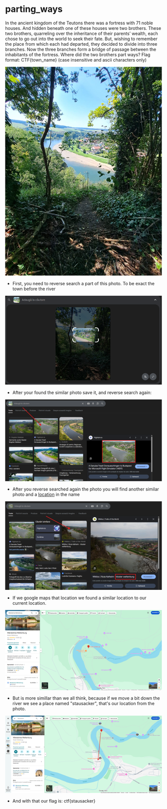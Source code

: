 # parting_ways

In the ancient kingdom of the Teutons there was a fortress with 71 noble houses. And hidden beneath one of these houses were two brothers. These two brothers, quarreling over the inheritance of their parents’ wealth, each chose to go out into the world to seek their fate. But, wishing to remember the place from which each had departed, they decided to divide into three branches. Now the three branches form a bridge of passage between the inhabitants of the fortress. Where did the two brothers part ways? Flag format: CTF{town_name} (case insensitive and ascii characters only)

![attached_image](https://github.com/TedyonGit/AC-UPT-ControluDeCalitate-WriteUps/blob/main/parting_ways/image.jpg)

- First, you need to reverse search a part of this photo. To be exact the town before the river

![image_search](https://github.com/TedyonGit/AC-UPT-ControluDeCalitate-WriteUps/blob/main/parting_ways/image_search.png)

- After your found the similar photo save it, and reverse search again:

![savephoto](https://github.com/TedyonGit/AC-UPT-ControluDeCalitate-WriteUps/blob/main/parting_ways/savephoto.png)

- After you reverse searched again the photo you will find another similar photo and a [location](https://es.wikiloc.com/rutas-senderismo/kelheim-kloster-weltenburg-12897798) in the name

![secondreverse](https://github.com/TedyonGit/AC-UPT-ControluDeCalitate-WriteUps/blob/main/parting_ways/second%20reverse.png)

- If we google maps that location we found a similar location to our current location.

![location](https://github.com/TedyonGit/AC-UPT-ControluDeCalitate-WriteUps/blob/main/parting_ways/kolster.png)

- But is more simillar than we all think, because if we move a bit down the river we see a place named "stausacker", that's our location from the photo.

![solvephoto](https://github.com/TedyonGit/AC-UPT-ControluDeCalitate-WriteUps/blob/main/parting_ways/solvephoto.png) 

- And with that our flag is: ctf{stausacker}
